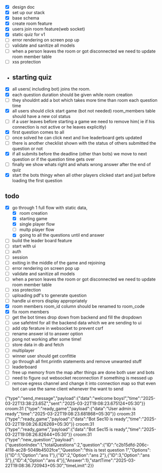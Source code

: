 - [x] design doc
- [x] set up our stack
- [x] base schema
- [x] create room feature
- [x] users join room feature(web socket)
- [x] static quiz for v1
- [ ] error rendering on screen pop up
- [ ] validate and sanitize all models
- [ ] when a person leaves the room or got disconnected we need to update room member table
- [ ] xss protection

- ## starting quiz 
- [x] all users( including bot) joins the room.
- [x] each question duration should be given while room creation
- [ ] they shouldnt add a bot which takes more time than room each question time
- [x] all users should click start game (bot not needed) room_members table should have a new col status
- [ ] if a user leaves before starting a game we need to remove him( ie if his connection is not active or he leaves explicitly)
- [x] first question comes to all
- [ ] once solved he can click next and live leaderboard gets updated
- [ ] there is another checklist shown with the status of others submitted the question or not
- [x] if all submits before the deadline (other than bots) we move to next question or if the question time gets over
- [ ] finally we show whats right and whats wrong answer after the end of quiz
- [x] start the bots thingy when all other players clicked start and just before loading the first question

## todo
- [x] go through 1 full flow with static data, 
  - [x] room creation
  - [x] starting game
  - [x] single player flow
  - [ ] multp player flow
  - [x] going to all the questions until end answer
- [ ] build the leader board feature
- [ ] start with ui
- [ ] auth
- [ ] session
- [ ] exiting in the middle of the game and rejoining
- [ ] error rendering on screen pop up
- [ ] validate and sanitize all models
- [ ] when a person leaves the room or got disconnected we need to update room member table
- [ ] xss protection
- [ ] uploading pdf's to generate question
- [ ] handle ui errors display appropriately
- [x] room members room_id column should be renamed to room_code
- [x] fix room members 
- [ ] get the bot times drop down from backend and fill the dropdown
-  [ ] use safehtml for all the backend data which we are sending to ui
- [ ] add otp ferature in websocket to prevent csrf 
- [ ] rename answer id to answer option
- [ ] pong not working after some time!
- [ ] store data in db and fetch
- [ ] multiplayer
- [ ] winner user should get confittie
- [ ] go through all fmt.println statements and remove unwanted stuff
- [ ] leaderboard
- [ ] free up memory from the map after things are done both user and bots
- [ ] need to figure out websocket reconnection if something is messed up
- [ ] remove egress channel and change it into connection map so that even bot can use the same client whenever the want to send

{"type":"send_message","payload":{"data":"welcome boys!","time":"2025-03-22T13:38:23.65Z","sent":"2025-03-22T19:08:23.675124+05:30"}}
croom:31 {"type":"ready_game","payload":{"data":"User admin is ready","time":"2025-03-22T19:08:23.681868+05:30"}}
croom:31 {"type":"ready_game","payload":{"data":"Bot Sec10 is ready","time":"2025-03-22T19:08:26.826269+05:30"}}
croom:31 {"type":"ready_game","payload":{"data":"Bot Sec15 is ready","time":"2025-03-22T19:08:26.82644+05:30"}}
croom:31 {"type":"new_question","payload":{"questionIndex":1,"totalQuestions":2,"question":{"ID":"c2b15dfd-206c-4118-ac28-5049b4502fce","Question":"this is test question 1","Options":[{"ID":1,"Option":"ans 1"},{"ID":2,"Option":"ans 2"},{"ID":3,"Option":"ans 3"},{"ID":4,"Option":"ans 4"}],"Answer":1},"startTime":"2025-03-22T19:08:36.720943+05:30","timeLimit":2}}
